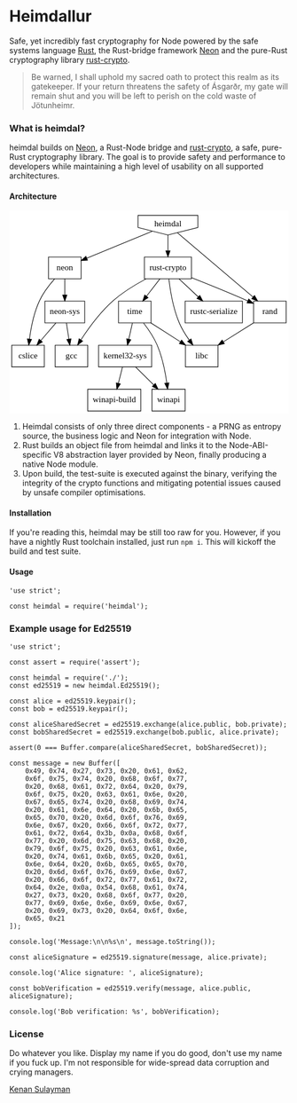 # Heimdallur

Safe, yet incredibly fast cryptography for Node powered by the safe systems language [Rust](https://www.rust-lang.org), the Rust-bridge framework [Neon](http://neon.rustbridge.io/) and the pure-Rust cryptography library [rust-crypto](https://github.com/DaGenix/rust-crypto).

> Be warned, I shall uphold my sacred oath to protect this realm as its gatekeeper. If your return threatens the safety of Ásgarðr, my gate will remain shut and you will be left to perish on the cold waste of Jötunheimr.

### What is heimdal?

heimdal builds on [Neon](http://neon.rustbridge.io/), a Rust-Node bridge and [rust-crypto](https://github.com/DaGenix/rust-crypto), a safe, pure-Rust cryptography library. The goal is to provide safety and performance to developers while maintaining a high level of usability on all supported architectures.

#### Architecture

<svg width="463pt" height="448" viewBox="0.00 0.00 463.00 336.00" xmlns="http://www.w3.org/2000/svg"><g class="graph" transform="translate(4 332)"><title>dependencies</title><path fill="#fff" d="M-4 4v-336h463V4H-4z"/><g class="node"><title>N0</title><path fill="none" stroke="#000" d="M209.381-304.438L259-292l49.619-12.438-.046-20.124h-99.146l-.046 20.124z"/><text text-anchor="middle" x="259" y="-306.3" font-family="Times,serif" font-size="14">heimdal</text></g><g class="node"><title>N1</title><path fill="none" stroke="#000" d="M61-219.5v-36h54v36H61z"/><text text-anchor="middle" x="88" y="-233.8" font-family="Times,serif" font-size="14">neon</text></g><g class="edge"><title>N0-&gt;N1</title><path fill="none" stroke="#000" d="M233.029-298.293l-108.337 44.666"/><path stroke="#000" d="M125.644-250.234l-10.58.576 7.912-7.048 2.668 6.472z"/></g><g class="node"><title>N2</title><path fill="none" stroke="#000" d="M401-146.5v-36h54v36h-54z"/><text text-anchor="middle" x="428" y="-160.8" font-family="Times,serif" font-size="14">rand</text></g><g class="edge"><title>N0-&gt;N2</title><path fill="none" stroke="#000" d="M274.596-295.757L400.1-189.19"/><path stroke="#000" d="M402.425-191.807l5.358 9.14-9.889-3.805 4.531-5.335z"/></g><g class="node"><title>N3</title><path fill="none" stroke="#000" d="M220-219.5v-36h78v36h-78z"/><text text-anchor="middle" x="259" y="-233.8" font-family="Times,serif" font-size="14">rust-crypto</text></g><g class="edge"><title>N0-&gt;N3</title><path fill="none" stroke="#000" d="M259-291.934v25.874"/><path stroke="#000" d="M262.5-265.899l-3.5 10-3.5-10h7z"/></g><g class="node"><title>N4</title><path fill="none" stroke="#000" d="M0-73.5v-36h54v36H0z"/><text text-anchor="middle" x="27" y="-87.8" font-family="Times,serif" font-size="14">cslice</text></g><g class="edge"><title>N1-&gt;N4</title><path fill="none" stroke="#000" d="M70.95-219.082C62.235-209.238 52.188-196.271 46-183c-9.357 20.07-14.146 44.784-16.574 63.312"/><path stroke="#000" d="M32.882-119.105l-4.63 9.53-2.323-10.337 6.953.807z"/></g><g class="node"><title>N10</title><path fill="none" stroke="#000" d="M55-146.5v-36h66v36H55z"/><text text-anchor="middle" x="88" y="-160.8" font-family="Times,serif" font-size="14">neon-sys</text></g><g class="edge"><title>N1-&gt;N10</title><path fill="none" stroke="#000" d="M88-219.313v26.744"/><path stroke="#000" d="M91.5-192.529l-3.5 10-3.5-10h7z"/></g><g class="node"><title>N9</title><path fill="none" stroke="#000" d="M288-73.5v-36h54v36h-54z"/><text text-anchor="middle" x="315" y="-87.8" font-family="Times,serif" font-size="14">libc</text></g><g class="edge"><title>N2-&gt;N9</title><path fill="none" stroke="#000" d="M400.934-146.494l-50.005 31.419"/><path stroke="#000" d="M352.567-111.97l-10.33 2.356 6.605-8.283 3.725 5.927z"/></g><g class="edge"><title>N3-&gt;N2</title><path fill="none" stroke="#000" d="M298.23-221.275C324.615-210.87 360.091-196.56 391-183l.293.129"/><path stroke="#000" d="M392.925-185.975l7.675 7.304-10.554-.923 2.879-6.381z"/></g><g class="node"><title>N5</title><path fill="none" stroke="#000" d="M72-73.5v-36h54v36H72z"/><text text-anchor="middle" x="99" y="-87.8" font-family="Times,serif" font-size="14">gcc</text></g><g class="edge"><title>N3-&gt;N5</title><path fill="none" stroke="#000" d="M222.729-219.365C205.128-210.047 184.318-197.469 168-183c-21.312 18.898-40.503 45.213-53.203 64.597"/><path stroke="#000" d="M117.61-116.305l-8.341 6.533 2.446-10.308 5.895 3.775z"/></g><g class="edge"><title>N3-&gt;N9</title><path fill="none" stroke="#000" d="M260.569-219.208c2.16 18.681 7.033 49.019 17.431 73.208 4.215 9.804 10.36 19.661 16.435 28.194"/><path stroke="#000" d="M297.257-119.877l3.157 10.113-8.775-5.937 5.618-4.176z"/></g><g class="node"><title>N11</title><path fill="none" stroke="#000" d="M287.5-146.5v-36h95v36h-95z"/><text text-anchor="middle" x="335" y="-160.8" font-family="Times,serif" font-size="14">rustc-serialize</text></g><g class="edge"><title>N3-&gt;N11</title><path fill="none" stroke="#000" d="M277.397-219.313l32.035 29.927"/><path stroke="#000" d="M311.854-191.913l4.918 9.384-9.697-4.269 4.779-5.115z"/></g><g class="node"><title>N12</title><path fill="none" stroke="#000" d="M177-146.5v-36h54v36h-54z"/><text text-anchor="middle" x="204" y="-160.8" font-family="Times,serif" font-size="14">time</text></g><g class="edge"><title>N3-&gt;N12</title><path fill="none" stroke="#000" d="M245.686-219.313l-22.293 28.779"/><path stroke="#000" d="M226.082-188.291l-8.891 5.762 3.357-10.049 5.534 4.287z"/></g><g class="node"><title>N6</title><path fill="none" stroke="#000" d="M144-73.5v-36h88v36h-88z"/><text text-anchor="middle" x="188" y="-87.8" font-family="Times,serif" font-size="14">kernel32-sys</text></g><g class="node"><title>N7</title><path fill="none" stroke="#000" d="M232.5-.5v-36h55v36h-55z"/><text text-anchor="middle" x="260" y="-14.8" font-family="Times,serif" font-size="14">winapi</text></g><g class="edge"><title>N6-&gt;N7</title><path fill="none" stroke="#000" d="M205.429-73.313l30.059 29.641"/><path stroke="#000" d="M238.068-46.042l4.663 9.513-9.578-4.53 4.915-4.983z"/></g><g class="node"><title>N8</title><path fill="none" stroke="#000" d="M126-.5v-36h88v36h-88z"/><text text-anchor="middle" x="170" y="-14.8" font-family="Times,serif" font-size="14">winapi-build</text></g><g class="edge"><title>N6-&gt;N8</title><path fill="none" stroke="#000" d="M183.643-73.313l-6.855 27.036"/><path stroke="#000" d="M180.167-45.362l-5.85 8.833-.935-10.553 6.785 1.72z"/></g><g class="edge"><title>N10-&gt;N4</title><path fill="none" stroke="#000" d="M73.234-146.313L48.26-117.246"/><path stroke="#000" d="M50.802-114.833l-9.172 5.304 3.862-9.866 5.31 4.562z"/></g><g class="edge"><title>N10-&gt;N5</title><path fill="none" stroke="#000" d="M90.663-146.313l4.143 26.744"/><path stroke="#000" d="M98.29-119.947l-1.928 10.418-4.99-9.346 6.917-1.072z"/></g><g class="edge"><title>N12-&gt;N6</title><path fill="none" stroke="#000" d="M200.127-146.313l-6.027 26.744"/><path stroke="#000" d="M197.45-118.515l-5.613 8.986-1.215-10.525 6.828 1.539z"/></g><g class="edge"><title>N12-&gt;N7</title><path fill="none" stroke="#000" d="M218.586-146.236C226.329-136.237 235.38-123.073 241-110c8.692 20.22 13.524 44.738 16.137 63.151"/><path stroke="#000" d="M260.626-47.157l-2.195 10.365-4.748-9.47 6.943-.895z"/></g><g class="edge"><title>N12-&gt;N9</title><path fill="none" stroke="#000" d="M230.587-146.494l49.12 31.419"/><path stroke="#000" d="M281.707-117.95l6.538 8.336-10.31-2.44 3.772-5.896z"/></g></g></svg>

1. Heimdal consists of only three direct components - a PRNG as entropy source, the business logic and Neon for integration with Node. 
2. Rust builds an object file from heimdal and links it to the Node-ABI-specific V8 abstraction layer provided by Neon, finally producing a native Node module.
3. Upon build, the test-suite is executed against the binary, verifying the integrity of the crypto functions and mitigating potential issues caused by unsafe compiler optimisations.

#### Installation

If you're reading this, heimdal may be still too raw for you. However, if you have a nightly Rust toolchain installed, just run `npm i`. This will kickoff the build and test suite.

#### Usage

```
'use strict';

const heimdal = require('heimdal');
```

### Example usage for Ed25519

```
'use strict';

const assert = require('assert');

const heimdal = require('./');
const ed25519 = new heimdal.Ed25519();

const alice = ed25519.keypair();
const bob = ed25519.keypair();

const aliceSharedSecret = ed25519.exchange(alice.public, bob.private);
const bobSharedSecret = ed25519.exchange(bob.public, alice.private);

assert(0 === Buffer.compare(aliceSharedSecret, bobSharedSecret));

const message = new Buffer([
	0x49, 0x74, 0x27, 0x73, 0x20, 0x61, 0x62,
	0x6f, 0x75, 0x74, 0x20, 0x68, 0x6f, 0x77,
	0x20, 0x68, 0x61, 0x72, 0x64, 0x20, 0x79,
	0x6f, 0x75, 0x20, 0x63, 0x61, 0x6e, 0x20,
	0x67, 0x65, 0x74, 0x20, 0x68, 0x69, 0x74,
	0x20, 0x61, 0x6e, 0x64, 0x20, 0x6b, 0x65,
	0x65, 0x70, 0x20, 0x6d, 0x6f, 0x76, 0x69,
	0x6e, 0x67, 0x20, 0x66, 0x6f, 0x72, 0x77,
	0x61, 0x72, 0x64, 0x3b, 0x0a, 0x68, 0x6f,
	0x77, 0x20, 0x6d, 0x75, 0x63, 0x68, 0x20,
	0x79, 0x6f, 0x75, 0x20, 0x63, 0x61, 0x6e,
	0x20, 0x74, 0x61, 0x6b, 0x65, 0x20, 0x61,
	0x6e, 0x64, 0x20, 0x6b, 0x65, 0x65, 0x70,
	0x20, 0x6d, 0x6f, 0x76, 0x69, 0x6e, 0x67,
	0x20, 0x66, 0x6f, 0x72, 0x77, 0x61, 0x72,
	0x64, 0x2e, 0x0a, 0x54, 0x68, 0x61, 0x74,
	0x27, 0x73, 0x20, 0x68, 0x6f, 0x77, 0x20,
	0x77, 0x69, 0x6e, 0x6e, 0x69, 0x6e, 0x67,
	0x20, 0x69, 0x73, 0x20, 0x64, 0x6f, 0x6e,
	0x65, 0x21
]);

console.log('Message:\n\n%s\n', message.toString());

const aliceSignature = ed25519.signature(message, alice.private);

console.log('Alice signature: ', aliceSignature);

const bobVerification = ed25519.verify(message, alice.public, aliceSignature);

console.log('Bob verification: %s', bobVerification);
```

### License

Do whatever you like. Display my name if you do good, don't use my name if you fuck up. I'm not responsible for wide-spread data corruption and crying managers.

[Kenan Sulayman](https://sly.mn)